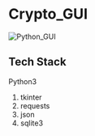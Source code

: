 # Crypto_GUI
![Python_GUI](https://user-images.githubusercontent.com/81664984/210266333-08ca8628-3065-45c5-b526-1f64c9e1178c.gif)
 ## Tech Stack
 Python3
  1) tkinter
  2) requests 
  3) json
  4) sqlite3

